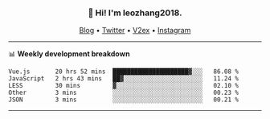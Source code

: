 <h3 align="center">👋 Hi! I'm leozhang2018.</h3>
<p align="center">
  <a href="https://code.leozhang2018.me">Blog</a> •
  <a href="https://twitter.com/leozhang2018">Twitter</a> •
  <a href="https://www.v2ex.com/member/leozhang">V2ex</a> •
  <a href="https://www.instagram.com/leozhanghere">Instagram</a>
</p>

-------

📊 **Weekly development breakdown**
<!--START_SECTION:waka-->
```text
Vue.js       20 hrs 52 mins  █████████████████████▓░░░   86.08 % 
JavaScript   2 hrs 43 mins   ██▓░░░░░░░░░░░░░░░░░░░░░░   11.24 % 
LESS         30 mins         ▓░░░░░░░░░░░░░░░░░░░░░░░░   02.10 % 
Other        3 mins          ░░░░░░░░░░░░░░░░░░░░░░░░░   00.23 % 
JSON         3 mins          ░░░░░░░░░░░░░░░░░░░░░░░░░   00.21 % 
```
<!--END_SECTION:waka-->
-------

